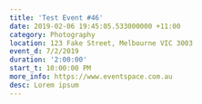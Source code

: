 ```yaml
---
title: 'Test Event #46'
date: 2019-02-06 19:45:05.533000000 +11:00
category: Photography
location: 123 Fake Street, Melbourne VIC 3003
event_d: 7/2/2019
duration: '2:00:00'
start_t: 10:00:00 PM
more_info: https://www.eventspace.com.au
desc: Lorem ipsum
---
```


